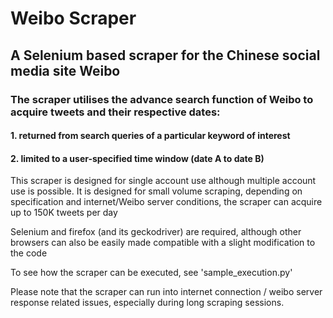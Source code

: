 # Weibo Scraper

## A Selenium based scraper for the Chinese social media site Weibo
### The scraper utilises the advance search function of Weibo to acquire tweets and their respective dates:
#### 1. returned from search queries of a particular keyword of interest
#### 2. limited to a user-specified time window (date A to date B)

This scraper is designed for single account use although multiple account use is possible.
It is designed for small volume scraping, depending on specification and internet/Weibo server conditions, the scraper can acquire up to 150K tweets per day

Selenium and firefox (and its geckodriver) are required, although other browsers can also be easily made compatible with a slight modification to the code

To see how the scraper can be executed, see 'sample_execution.py'



Please note that the scraper can run into internet connection / weibo server response related issues, especially during long scraping sessions.
